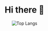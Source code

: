 <div align="center">
  
# Hi there 👋

![Top Langs](https://github-readme-stats.vercel.app/api/top-langs/?username=radeqq007&layout=compact&theme=midnight-purple)

</div>
